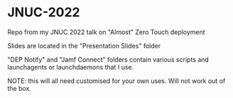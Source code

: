 # JNUC-2022
Repo from my JNUC 2022 talk on "Almost" Zero Touch deployment


Slides are located in the "Presentation Slides" folder

"DEP Notify" and "Jamf Connect" folders contain various scripts and launchagents or launchdaemons that I use.

NOTE: this will all need customised for your own uses. Will not work out of the box.